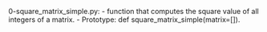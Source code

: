 0-square_matrix_simple.py:
	- function that computes the square value of all integers of a matrix.
	- Prototype: def square_matrix_simple(matrix=[]).

